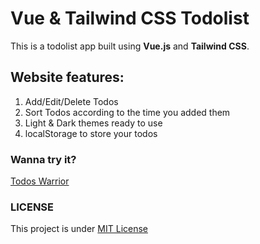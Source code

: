 # Vue & Tailwind CSS Todolist

This is a todolist app built using **Vue.js** and **Tailwind CSS**.

## Website features:

1. Add/Edit/Delete Todos
2. Sort Todos according to the time you added them
3. Light & Dark themes ready to use
4. localStorage to store your todos

### Wanna try it?

[Todos Warrior](https://omardev500.github.io/vue-todo-list/)

### LICENSE

This project is under [MIT License](LICENSE)
